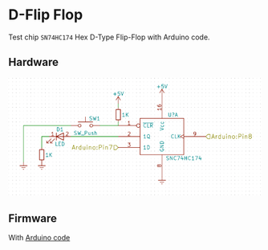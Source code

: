 # D-Flip Flop

Test chip `SN74HC174` Hex D-Type Flip-Flop with Arduino code.

## Hardware

![](schematic.png)

## Firmware

With [Arduino code](main.ino)
